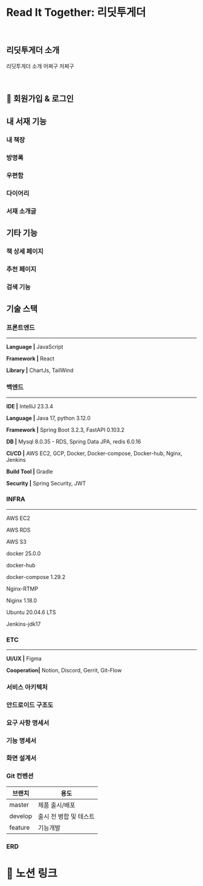 # Read It Together: 리딧투게더

<br/>

## 리딧투게더 소개

리딧투게더 소개 어쩌구 저쩌구

<br/>

## 📝 회원가입 & 로그인

## 내 서재 기능

### 내 책장

### 방명록

### 우편함

### 다이어리

### 서재 소개글

## 기타 기능

### 책 상세 페이지

### 추천 페이지

### 검색 기능

## 기술 스택

### 프론트엔드

---

**Language |** JavaScript

**Framework |** React

**Library |** ChartJs, TailWind

### 백엔드

---

**IDE |** IntelliJ 23.3.4

**Language |** Java 17, python 3.12.0

**Framework |** Spring Boot 3.2.3, FastAPI 0.103.2

**DB |** Mysql 8.0.35 - RDS, Spring Data JPA, redis 6.0.16

**CI/CD |** AWS EC2, GCP, Docker, Docker-compose, Docker-hub, Nginx, Jenkins

**Build Tool |** Gradle

**Security |** Spring Security, JWT


### INFRA

---

AWS EC2

AWS RDS

AWS S3

docker 25.0.0

docker-hub

docker-compose 1.29.2

Nginx-RTMP

Niginx 1.18.0

Ubuntu 20.04.6 LTS

Jenkins-jdk17

### ETC

---

**UI/UX |** Figma

**Cooperation|** Notion, Discord, Gerrit, Git-Flow


### 서비스 아키텍처

### 안드로이드 구조도

### 요구 사항 명세서

### 기능 명세서

### 화면 설계서


### Git 컨벤션

| 브랜치  | 용도 |
| --- | --- |
| master | 제품 출시/배포 |
| develop | 출시 전 병합 및 테스트 |
| feature | 기능개발 |

### ERD

# :rocket: 노션 링크
